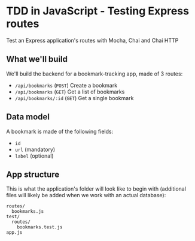 # TDD in JavaScript - Testing Express routes

Test an Express application's routes with Mocha, Chai and Chai HTTP

## What we'll build

We'll build the backend for a bookmark-tracking app, made of 3 routes:
* `/api/bookmarks` (`POST`) Create a bookmark
* `/api/bookmarks` (`GET`) Get a list of bookmarks
* `/api/bookmarks/:id` (`GET`) Get a single bookmark

## Data model

A bookmark is made of the following fields:
  * `id`
  * `url` (mandatory)
  * `label` (optional)

## App structure

This is what the application's folder will look like to begin with (additional files will likely be added when we work with an actual database):

    routes/
      bookmarks.js
    test/
      routes/
        bookmarks.test.js
    app.js